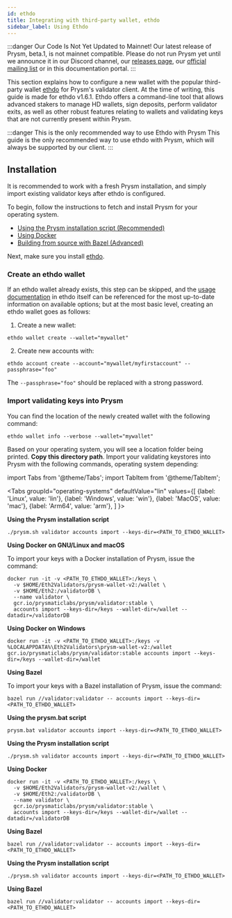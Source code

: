 ```yaml
---
id: ethdo
title: Integrating with third-party wallet, ethdo
sidebar_label: Using Ethdo
---
```


:::danger Our Code Is Not Yet Updated to Mainnet!
Our latest release of Prysm, beta.1, is not mainnet compatible. Please do not run Prysm yet until we announce it in our Discord channel, our [releases page](https://github.com/prysmaticlabs/prysm/releases), our [official mailing list](https://groups.google.com/g/prysm-dev) or in this documentation portal.
:::

This section explains how to configure a new wallet with the popular third-party wallet [ethdo](https://github.com/wealdtech/ethdo/tree/v1.6.1) for Prysm's validator client. At the time of writing, this guide is made for ethdo v1.6.1. Ethdo offers a command-line tool that allows advanced stakers to manage HD wallets, sign deposits, perform validator exits, as well as other robust features relating to wallets and validating keys that are not currently present within Prysm. 

:::danger This is the only recommended way to use Ethdo with Prysm
This guide is the only recommended way to use ethdo with Prysm, which will always be supported by our client.
:::

## Installation

It is recommended to work with a fresh Prysm installation, and simply import existing validator keys after ethdo is configured.

To begin, follow the instructions to fetch and install Prysm for your operating system.

* [Using the Prysm installation script (Recommended)](/docs/install/install-with-script)
* [Using Docker](/docs/install/install-with-docker)
* [Building from source with Bazel (Advanced)](/docs/install/install-with-bazel)

Next, make sure you install [ethdo](https://github.com/wealdtech/ethdo/tree/v1.6.1).

### Create an ethdo wallet

If an ethdo wallet already exists, this step can be skipped, and the [usage documentation](https://github.com/wealdtech/ethdo/blob/v1.6.1/docs/usage.md#create-1) in ethdo itself can be referenced for the most up-to-date information on available options; but at the most basic level, creating an ethdo wallet goes as follows:

1. Create a new wallet:

```
ethdo wallet create --wallet="mywallet"
```

2. Create new accounts with:
```
ethdo account create --account="mywallet/myfirstaccount" --passphrase="foo"
```

The `--passphrase="foo"` should be replaced with a strong password.

### Import validating keys into Prysm

You can find the location of the newly created wallet with the following command:

```
ethdo wallet info --verbose --wallet="mywallet"
```

Based on your operating system, you will see a location folder being printed. **Copy this directory path**. Import your validating keystores into Prysm with the following commands, operating system depending:

import Tabs from '@theme/Tabs';
import TabItem from '@theme/TabItem';

<Tabs
  groupId="operating-systems"
  defaultValue="lin"
  values={[
    {label: 'Linux', value: 'lin'},
    {label: 'Windows', value: 'win'},
    {label: 'MacOS', value: 'mac'},
    {label: 'Arm64', value: 'arm'},
  ]
}>
<TabItem value="lin">

**Using the Prysm installation script**

```text
./prysm.sh validator accounts import --keys-dir=<PATH_TO_ETHDO_WALLET>
```

**Using Docker on GNU/Linux and macOS**

To import your keys with a Docker installation of Prysm, issue the command:

```text
docker run -it -v <PATH_TO_ETHDO_WALLET>:/keys \
  -v $HOME/Eth2Validators/prysm-wallet-v2:/wallet \
  -v $HOME/Eth2:/validatorDB \
  --name validator \
  gcr.io/prysmaticlabs/prysm/validator:stable \
  accounts import --keys-dir=/keys --wallet-dir=/wallet --datadir=/validatorDB
```

**Using Docker on Windows**

```text
docker run -it -v <PATH_TO_ETHDO_WALLET>:/keys -v %LOCALAPPDATA%\Eth2Validators\prysm-wallet-v2:/wallet gcr.io/prysmaticlabs/prysm/validator:stable accounts import --keys-dir=/keys --wallet-dir=/wallet
```

**Using Bazel**

To import your keys with a Bazel installation of Prysm, issue the command:

```text
bazel run //validator:validator -- accounts import --keys-dir=<PATH_TO_ETHDO_WALLET>
```

</TabItem>
<TabItem value="win">

**Using the prysm.bat script**

```text
prysm.bat validator accounts import --keys-dir=<PATH_TO_ETHDO_WALLET>
```


</TabItem>
<TabItem value="mac">

**Using the Prysm installation script**

```text
./prysm.sh validator accounts import --keys-dir=<PATH_TO_ETHDO_WALLET>
```

**Using Docker**

```text
docker run -it -v <PATH_TO_ETHDO_WALLET>:/keys \
  -v $HOME/Eth2Validators/prysm-wallet-v2:/wallet \
  -v $HOME/Eth2:/validatorDB \
  --name validator \
  gcr.io/prysmaticlabs/prysm/validator:stable \
  accounts import --keys-dir=/keys --wallet-dir=/wallet --datadir=/validatorDB
```

**Using Bazel**

```text
bazel run //validator:validator -- accounts import --keys-dir=<PATH_TO_ETHDO_WALLET>
```

</TabItem>
<TabItem value="arm">

**Using the Prysm installation script**

```text
./prysm.sh validator accounts import --keys-dir=<PATH_TO_ETHDO_WALLET>
```

**Using Bazel**

```text
bazel run //validator:validator -- accounts import --keys-dir=<PATH_TO_ETHDO_WALLET>
```

</TabItem>
</Tabs>
